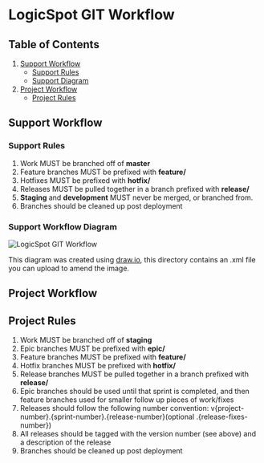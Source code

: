 # LogicSpot GIT Workflow

## Table of Contents

 1. [Support Workflow](#support-workflow)
    - [Support Rules](#support-rules)
    - [Support Diagram](#support-workflow-diagram)
 1. [Project Workflow](#project-workflow)
    - [Project Rules](#project-rules)
    
## Support Workflow

### Support Rules

 1. Work MUST be branched off of **master**
 1. Feature branches MUST be prefixed with **feature/**
 1. Hotfixes MUST be prefixed with **hotfix/**
 1. Releases MUST be pulled together in a branch prefixed with **release/**
 1. **Staging** and **development** MUST never be merged, or branched from.
 1. Branches should be cleaned up post deployment

### Support Workflow Diagram

![LogicSpot GIT Workflow](https://raw.githubusercontent.com/LogicSpot/LogicSpot-Guidelines/master/git/gitflow.png)

This diagram was created using [draw.io](https://www.draw.io/), this directory contains an .xml file you can upload to amend the image.

## Project Workflow

## Project Rules

 1. Work MUST be branched off of **staging**
 1. Epic branches MUST be prefixed with **epic/**
 1. Feature branches MUST be prefixed with **feature/**
 1. Hotfix branches MUST be prefixed with **hotfix/**
 1. Release branches MUST be pulled together in a branch prefixed with **release/**
 1. Epic branches should be used until that sprint is completed, and then feature branches used for smaller follow up pieces of work/fixes
 1. Releases should follow the following number convention: v{project-number}.{sprint-number}.{release-number}(optional .{release-fixes-number})
 1. All releases should be tagged with the version number (see above) and a description of the release
 1. Branches should be cleaned up post deployment